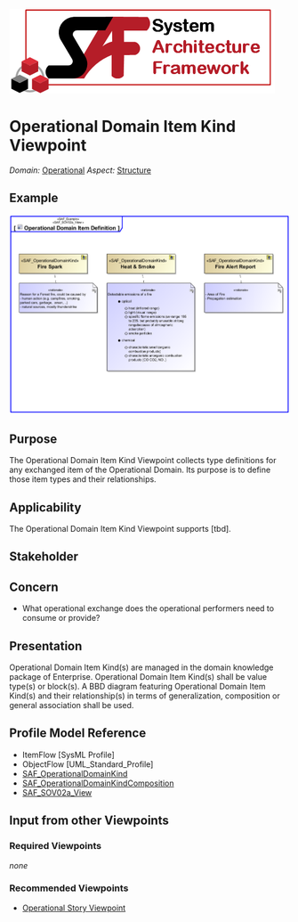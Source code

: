 ![System Architecture Framework](../diagrams/Logo_SAF.png)
# Operational Domain Item Kind Viewpoint
*Domain:* [Operational](../domains.md#Domain-Operational) *Aspect:* [Structure](../aspects.md#Aspect-Structure)
## Example
![Operational Domain Item Definition](../diagrams/Operational-Domain-Item-Definition.svg)
## Purpose
The Operational Domain Item Kind Viewpoint collects type definitions for any exchanged item of the Operational Domain. Its purpose is to define those item types and their relationships.
## Applicability
The Operational Domain Item Kind Viewpoint supports [tbd].
## Stakeholder
## Concern
* What operational exchange does the operational performers need to consume or provide?
## Presentation
Operational Domain Item Kind(s) are managed in the domain knowledge package of Enterprise. Operational Domain Item Kind(s) shall be value type(s) or block(s). A BBD diagram featuring Operational Domain Item Kind(s) and their relationship(s) in terms of generalization, composition or general association shall be used.

## Profile Model Reference
* ItemFlow [SysML Profile]
* ObjectFlow [UML_Standard_Profile]
* [SAF_OperationalDomainKind](../stereotypes.md#SAF_OperationalDomainKind)
* [SAF_OperationalDomainKindComposition](../stereotypes.md#SAF_OperationalDomainKindComposition)
* [SAF_SOV02a_View](../stereotypes.md#SAF_SOV02a_View)
## Input from other Viewpoints
### Required Viewpoints
*none*
### Recommended Viewpoints
* [Operational Story Viewpoint](Operational-Story-Viewpoint.md)
